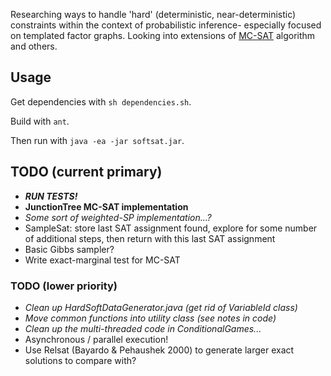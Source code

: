 Researching ways to handle 'hard' (deterministic, near-deterministic) constraints within the context of probabilistic inference- especially focused on templated factor graphs.  Looking into extensions of [MC-SAT][mcsat] algorithm and others.

## Usage
Get dependencies with `sh dependencies.sh`.

Build with `ant`.

Then run with `java -ea -jar softsat.jar`.


## TODO (current primary)
* ***RUN TESTS!***
* **JunctionTree MC-SAT implementation**
* *Some sort of weighted-SP implementation...?*
* SampleSat: store last SAT assignment found, explore for some number of additional steps, then return with this last SAT assignment
* Basic Gibbs sampler?
* Write exact-marginal test for MC-SAT


### TODO (lower priority)
* *Clean up HardSoftDataGenerator.java (get rid of VariableId class)*
* *Move common functions into utility class (see notes in code)*
* *Clean up the multi-threaded code in ConditionalGames...*
* Asynchronous / parallel execution!
* Use Relsat (Bayardo & Pehaushek 2000) to generate larger exact solutions to compare with?

[mcsat]: http://research.microsoft.com/en-us/um/people/hoifung/papers/poon06.pdf
